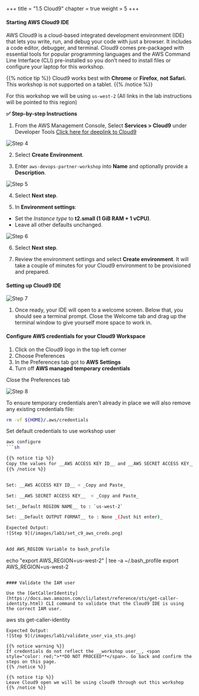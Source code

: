 +++
title = "1.5 Cloud9"
chapter = true
weight = 5
+++

#### Starting AWS Cloud9 IDE

AWS Cloud9 is a cloud-based integrated development environment (IDE) that lets you write, run, and debug your code with just a browser. It includes a code editor, debugger, and terminal. Cloud9 comes pre-packaged with essential tools for popular programming languages and the AWS Command Line Interface (CLI) pre-installed so you don’t need to install files or configure your laptop for this workshop. 


{{% notice tip %}}
Cloud9 works best with __Chrome__ or __Firefox__, __not Safari.__ This workshop is not supported on a tablet.
{{% /notice %}}

For this workshop we will be using `us-west-2` (All links in the lab instructions will be pointed to this region)

**:white_check_mark: Step-by-step Instructions**

1. From the AWS Management Console, Select **Services > Cloud9** under Developer Tools [Click here for deeplink to Cloud9](https://us-west-2.console.aws.amazon.com/cloud9/home/product)

![Step 4](/images/getting_started/c9-step4.png)

2. Select **Create Environment**.

3. Enter `aws-devops-partner-workshop` into **Name** and optionally provide a **Description**.

![Step 5](/images/getting_started/c9-step5.png)

4. Select **Next step**.

5. In **Environment settings**:
- Set the *Instance type* to **t2.small (1 GiB RAM + 1 vCPU)**.
- Leave all other defaults unchanged.

![Step 6](/images/getting_started/c9-step6-b.png)

6. Select **Next step**.

7. Review the environment settings and select **Create environment**. It will take a couple of minutes for your Cloud9 environment to be provisioned and prepared.

#### Setting up Cloud9 IDE
![Step 7](/images/getting_started/c9-step7.png)

1. Once ready, your IDE will open to a welcome screen. Below that, you should see a terminal prompt. Close the Welcome tab and drag up the terminal window to give yourself more space to work in. 


#### Configure AWS credentials for your Cloud9 Workspace

1. Click on the Cloud9 logo in the top left corner 
2. Choose Preferences
3. In the Preferences tab got to  **AWS Settings**
4. Turn off **AWS managed temporary credentials**

Close the Preferences tab

![Step 8](/images/getting_started/c9disable_tempcreds.png)

To ensure temporary credentials aren't already in place we will also remove
any existing credentials file:
```sh
rm -vf ${HOME}/.aws/credentials
```

Set default credentials to use workshop user

```sh
aws configure
```sh

{{% notice tip %}}
Copy the values for __AWS ACCESS KEY ID__ and __AWS SECRET ACCESS KEY__ from the AWS IAM Console. If you have accediently closed this tab you can find the credentials in the __csv file__ that you downloaded in LAB 0
{{% /notice %}}


Set: __AWS ACCESS KEY ID__ < _Copy and Paste_

Set: __AWS SECRET ACCESS KEY__  < _Copy and Paste_

Set:__Default REGION NAME__ to : `us-west-2`

Set: __Default OUTPUT FORMAT__ to : None _(Just hit enter)_

Expected Output:
![Step 9](/images/lab1/set_c9_aws_creds.png)


Add AWS_REGION Variable to bash_profile
```
echo "export AWS_REGION=us-west-2" | tee -a ~/.bash_profile
export AWS_REGION=us-west-2
```

#### Validate the IAM user

Use the [GetCallerIdentity](https://docs.aws.amazon.com/cli/latest/reference/sts/get-caller-identity.html) CLI command to validate that the Cloud9 IDE is using the correct IAM user.

```
aws sts get-caller-identity
```
Expected Output:
![Step 9](/images/lab1/validate_user_via_sts.png)

{{% notice warning %}}
If credentials do not reflect the __workshop user__, <span style="color: red;">**DO NOT PROCEED**</span>. Go back and confirm the steps on this page.
{{% /notice %}}

{{% notice tip %}}
Leave Cloud9 open we will be using cloud9 through out this workshop
{{% /notice %}}
